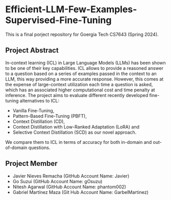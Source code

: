 # Efficient-LLM-Few-Examples-Supervised-Fine-Tuning

This is a final porject repository for Goergia Tech CS7643 (Spring 2024). 

## Project Abstract 
In-context learning (ICL) in Large Language Models (LLMs) has been shown to be one of their key capabilities. ICL allows to provide a reasoned answer to a question based on a series of examples passed in the context to an LLM, this way providing a more accurate response. However, this comes at the expense of large-context utilization each time a question is asked, which has an associated higher computational cost and time penalty at inference. The project aims to evaluate different recently developed fine-tuning alternatives to ICL: 
- Vanilla Fine-Tuning,
- Pattern-Based Fine-Tuning (PBFT),
- Context Distillation (CD),
- Context Distillation with Low-Ranked Adaptation (LoRA) and
- Selective Context Distillation (SCD) as our novel approach.

We compare them to ICL in terms of accuracy for both in-domain and out-of-domain questions.


## Project Member
- Javier Nieves Remacha (GitHub Account Name: Javier)
- Go Suzui (GitHub Account Name: gOsuzu)
- Nitesh Agarwal (GitHub Account Name: phantom002)
- Gabriel Martínez Maza (Git Hub Account Name: GarbelMartinez)
